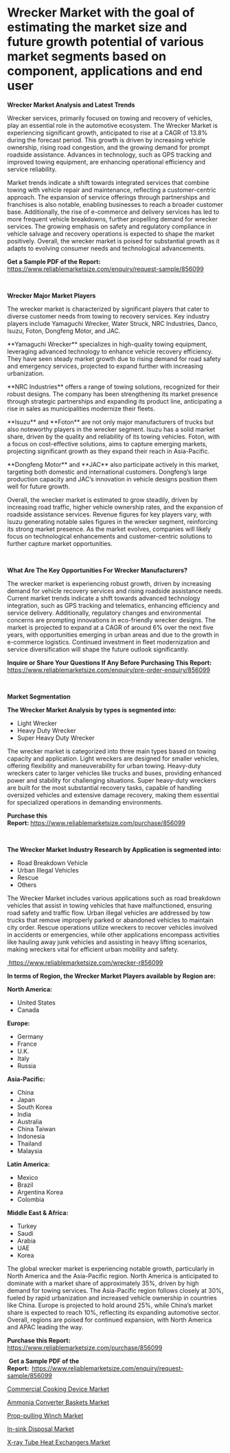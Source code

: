 <p><h1>Wrecker Market with the goal of estimating the market size and future growth potential of various market segments based on component, applications and end user</h1></p><p><strong>Wrecker Market Analysis and Latest Trends</strong></p>
<p><p>Wrecker services, primarily focused on towing and recovery of vehicles, play an essential role in the automotive ecosystem. The Wrecker Market is experiencing significant growth, anticipated to rise at a CAGR of 13.8% during the forecast period. This growth is driven by increasing vehicle ownership, rising road congestion, and the growing demand for prompt roadside assistance. Advances in technology, such as GPS tracking and improved towing equipment, are enhancing operational efficiency and service reliability.</p><p>Market trends indicate a shift towards integrated services that combine towing with vehicle repair and maintenance, reflecting a customer-centric approach. The expansion of service offerings through partnerships and franchises is also notable, enabling businesses to reach a broader customer base. Additionally, the rise of e-commerce and delivery services has led to more frequent vehicle breakdowns, further propelling demand for wrecker services. The growing emphasis on safety and regulatory compliance in vehicle salvage and recovery operations is expected to shape the market positively. Overall, the wrecker market is poised for substantial growth as it adapts to evolving consumer needs and technological advancements.</p></p>
<p><strong>Get a Sample PDF of the Report:&nbsp;</strong> <a href="https://www.reliablemarketsize.com/enquiry/request-sample/856099?utm_campaign=2795&utm_medium=2&utm_source=Github&utm_content=ia&utm_term=30032025&utm_id=wrecker">https://www.reliablemarketsize.com/enquiry/request-sample/856099</a></p>
<p>&nbsp;</p>
<p><strong>Wrecker Major Market Players</strong></p>
<p><p>The wrecker market is characterized by significant players that cater to diverse customer needs from towing to recovery services. Key industry players include Yamaguchi Wrecker, Water Struck, NRC Industries, Danco, Isuzu, Foton, Dongfeng Motor, and JAC.</p><p>**Yamaguchi Wrecker** specializes in high-quality towing equipment, leveraging advanced technology to enhance vehicle recovery efficiency. They have seen steady market growth due to rising demand for road safety and emergency services, projected to expand further with increasing urbanization.</p><p>**NRC Industries** offers a range of towing solutions, recognized for their robust designs. The company has been strengthening its market presence through strategic partnerships and expanding its product line, anticipating a rise in sales as municipalities modernize their fleets.</p><p>**Isuzu** and **Foton** are not only major manufacturers of trucks but also noteworthy players in the wrecker segment. Isuzu has a solid market share, driven by the quality and reliability of its towing vehicles. Foton, with a focus on cost-effective solutions, aims to capture emerging markets, projecting significant growth as they expand their reach in Asia-Pacific.</p><p>**Dongfeng Motor** and **JAC** also participate actively in this market, targeting both domestic and international customers. Dongfeng’s large production capacity and JAC’s innovation in vehicle designs position them well for future growth.</p><p>Overall, the wrecker market is estimated to grow steadily, driven by increasing road traffic, higher vehicle ownership rates, and the expansion of roadside assistance services. Revenue figures for key players vary, with Isuzu generating notable sales figures in the wrecker segment, reinforcing its strong market presence. As the market evolves, companies will likely focus on technological enhancements and customer-centric solutions to further capture market opportunities.</p></p>
<p>&nbsp;</p>
<p><strong>What Are The Key Opportunities For Wrecker Manufacturers?</strong></p>
<p><p>The wrecker market is experiencing robust growth, driven by increasing demand for vehicle recovery services and rising roadside assistance needs. Current market trends indicate a shift towards advanced technology integration, such as GPS tracking and telematics, enhancing efficiency and service delivery. Additionally, regulatory changes and environmental concerns are prompting innovations in eco-friendly wrecker designs. The market is projected to expand at a CAGR of around 6% over the next five years, with opportunities emerging in urban areas and due to the growth in e-commerce logistics. Continued investment in fleet modernization and service diversification will shape the future outlook significantly.</p></p>
<p><strong>Inquire or Share Your Questions If Any Before Purchasing This Report:</strong> <a href="https://www.reliablemarketsize.com/enquiry/pre-order-enquiry/856099?utm_campaign=2795&utm_medium=2&utm_source=Github&utm_content=ia&utm_term=30032025&utm_id=wrecker">https://www.reliablemarketsize.com/enquiry/pre-order-enquiry/856099</a></p>
<p>&nbsp;</p>
<p><strong>Market Segmentation</strong></p>
<p><strong>The Wrecker Market Analysis by types is segmented into:</strong></p>
<p><ul><li>Light Wrecker</li><li>Heavy Duty Wrecker</li><li>Super Heavy Duty Wrecker</li></ul></p>
<p><p>The wrecker market is categorized into three main types based on towing capacity and application. Light wreckers are designed for smaller vehicles, offering flexibility and maneuverability for urban towing. Heavy-duty wreckers cater to larger vehicles like trucks and buses, providing enhanced power and stability for challenging situations. Super heavy-duty wreckers are built for the most substantial recovery tasks, capable of handling oversized vehicles and extensive damage recovery, making them essential for specialized operations in demanding environments.</p></p>
<p><strong>Purchase this Report:&nbsp;</strong><a href="https://www.reliablemarketsize.com/purchase/856099?utm_campaign=2795&utm_medium=2&utm_source=Github&utm_content=ia&utm_term=30032025&utm_id=wrecker">https://www.reliablemarketsize.com/purchase/856099</a></p>
<p>&nbsp;</p>
<p><strong>The Wrecker Market Industry Research by Application is segmented into:</strong></p>
<p><ul><li>Road Breakdown Vehicle</li><li>Urban Illegal Vehicles</li><li>Rescue</li><li>Others</li></ul></p>
<p><p>The Wrecker Market includes various applications such as road breakdown vehicles that assist in towing vehicles that have malfunctioned, ensuring road safety and traffic flow. Urban illegal vehicles are addressed by tow trucks that remove improperly parked or abandoned vehicles to maintain city order. Rescue operations utilize wreckers to recover vehicles involved in accidents or emergencies, while other applications encompass activities like hauling away junk vehicles and assisting in heavy lifting scenarios, making wreckers vital for efficient urban mobility and safety.</p></p>
<p><a href="https://www.reliablemarketsize.com/wrecker-r856099?utm_campaign=2795&utm_medium=2&utm_source=Github&utm_content=ia&utm_term=30032025&utm_id=wrecker">&nbsp;https://www.reliablemarketsize.com/wrecker-r856099</a></p>
<p><strong>In terms of Region, the Wrecker Market Players available by Region are:</strong></p>
<p>
    <p> <strong> North America: </strong>
        <ul>
            <li>United States</li>
            <li>Canada</li>
        </ul>
        </p> 
    <p> <strong> Europe: </strong>
        <ul>
            <li>Germany</li>
            <li>France</li>
            <li>U.K.</li>
            <li>Italy</li>
            <li>Russia</li>
        </ul>
        </p> 
    <p> <strong> Asia-Pacific: </strong>
        <ul>
            <li>China</li>
            <li>Japan</li>
            <li>South Korea</li>
            <li>India</li>
            <li>Australia</li>
            <li>China Taiwan</li>
            <li>Indonesia</li>
            <li>Thailand</li>
            <li>Malaysia</li>
        </ul>
        </p> 
    <p> <strong> Latin America: </strong>
        <ul>
            <li>Mexico</li>
            <li>Brazil</li>
            <li>Argentina Korea</li>
            <li>Colombia</li>
        </ul>
        </p> 
    <p> <strong> Middle East & Africa: </strong>
        <ul>
            <li>Turkey</li>
            <li>Saudi</li>
            <li>Arabia</li>
            <li>UAE</li>
            <li>Korea</li>
        </ul>
    </p>
    </p>
<p><p>The global wrecker market is experiencing notable growth, particularly in North America and the Asia-Pacific region. North America is anticipated to dominate with a market share of approximately 35%, driven by high demand for towing services. The Asia-Pacific region follows closely at 30%, fueled by rapid urbanization and increased vehicle ownership in countries like China. Europe is projected to hold around 25%, while China’s market share is expected to reach 10%, reflecting its expanding automotive sector. Overall, regions are poised for continued expansion, with North America and APAC leading the way.</p></p>
<p><strong>Purchase this Report: </strong><a href="https://www.reliablemarketsize.com/purchase/856099?utm_campaign=2795&utm_medium=2&utm_source=Github&utm_content=ia&utm_term=30032025&utm_id=wrecker">https://www.reliablemarketsize.com/purchase/856099</a></p>
<p>&nbsp;<strong>Get a Sample PDF of the Report:&nbsp;&nbsp;</strong><a href="https://www.reliablemarketsize.com/enquiry/request-sample/856099?utm_campaign=2795&utm_medium=2&utm_source=Github&utm_content=ia&utm_term=30032025&utm_id=wrecker">https://www.reliablemarketsize.com/enquiry/request-sample/856099</a></p>
<p><strong></strong></p>
<p><p><a href="https://www.linkedin.com/pulse/market-demand-revenue-growth-commercial-cooking-device-sojse?utm_campaign=2795&utm_medium=2&utm_source=Github&utm_content=ia&utm_term=30032025&utm_id=wrecker">Commercial Cooking Device Market</a></p><p><a href="https://www.linkedin.com/pulse/analysis-market-ammonia-converter-baskets-illuminating-elements-uirle?utm_campaign=2795&utm_medium=2&utm_source=Github&utm_content=ia&utm_term=30032025&utm_id=wrecker">Ammonia Converter Baskets Market</a></p><p><a href="https://www.linkedin.com/pulse/prop-pulling-winch-market-size-forecast-anticipated-141-cagr-ewkxe?utm_campaign=2795&utm_medium=2&utm_source=Github&utm_content=ia&utm_term=30032025&utm_id=wrecker">Prop-pulling Winch Market</a></p><p><a href="https://www.linkedin.com/pulse/in-sink-disposal-market-2025-2032-analyzing-size-share-graie?utm_campaign=2795&utm_medium=2&utm_source=Github&utm_content=ia&utm_term=30032025&utm_id=wrecker">In-sink Disposal Market</a></p><p><a href="https://www.linkedin.com/pulse/revenue-insights-x-ray-tube-heat-exchangers-market-projected-utw5e?utm_campaign=2795&utm_medium=2&utm_source=Github&utm_content=ia&utm_term=30032025&utm_id=wrecker">X-ray Tube Heat Exchangers Market</a></p></p>
